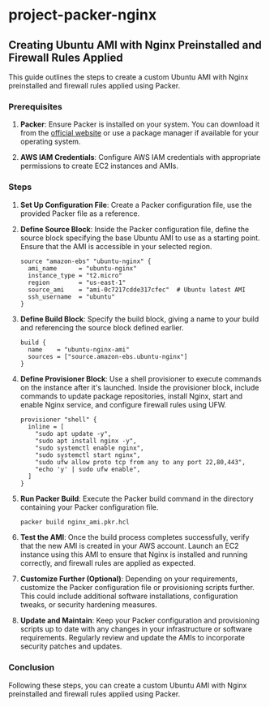 # project-packer-nginx


## Creating Ubuntu AMI with Nginx Preinstalled and Firewall Rules Applied

This guide outlines the steps to create a custom Ubuntu AMI with Nginx preinstalled and firewall rules applied using Packer.

### Prerequisites

1. **Packer**: Ensure Packer is installed on your system. You can download it from the [official website](https://www.packer.io/downloads) or use a package manager if available for your operating system.

2. **AWS IAM Credentials**: Configure AWS IAM credentials with appropriate permissions to create EC2 instances and AMIs.

### Steps

1. **Set Up Configuration File**: Create a Packer configuration file, use the provided Packer file as a reference.

2. **Define Source Block**: Inside the Packer configuration file, define the source block specifying the base Ubuntu AMI to use as a starting point. Ensure that the AMI is accessible in your selected region.

    ```hcl
    source "amazon-ebs" "ubuntu-nginx" {
      ami_name      = "ubuntu-nginx"
      instance_type = "t2.micro"
      region        = "us-east-1"
      source_ami    = "ami-0c7217cdde317cfec"  # Ubuntu latest AMI
      ssh_username  = "ubuntu"
    }
    ```

3. **Define Build Block**: Specify the build block, giving a name to your build and referencing the source block defined earlier.

    ```hcl
    build {
      name    = "ubuntu-nginx-ami"
      sources = ["source.amazon-ebs.ubuntu-nginx"]
    }
    ```

4. **Define Provisioner Block**: Use a shell provisioner to execute commands on the instance after it's launched. Inside the provisioner block, include commands to update package repositories, install Nginx, start and enable Nginx service, and configure firewall rules using UFW.

    ```hcl
    provisioner "shell" {
      inline = [
        "sudo apt update -y",
        "sudo apt install nginx -y",
        "sudo systemctl enable nginx",
        "sudo systemctl start nginx",
        "sudo ufw allow proto tcp from any to any port 22,80,443",
        "echo 'y' | sudo ufw enable",
      ]
    }
    ```

5. **Run Packer Build**: Execute the Packer build command in the directory containing your Packer configuration file.

    ```bash
    packer build nginx_ami.pkr.hcl
    ```

6. **Test the AMI**: Once the build process completes successfully, verify that the new AMI is created in your AWS account. Launch an EC2 instance using this AMI to ensure that Nginx is installed and running correctly, and firewall rules are applied as expected.

7. **Customize Further (Optional)**: Depending on your requirements, customize the Packer configuration file or provisioning scripts further. This could include additional software installations, configuration tweaks, or security hardening measures.

8. **Update and Maintain**: Keep your Packer configuration and provisioning scripts up to date with any changes in your infrastructure or software requirements. Regularly review and update the AMIs to incorporate security patches and updates.

### Conclusion

Following these steps, you can create a custom Ubuntu AMI with Nginx preinstalled and firewall rules applied using Packer.
